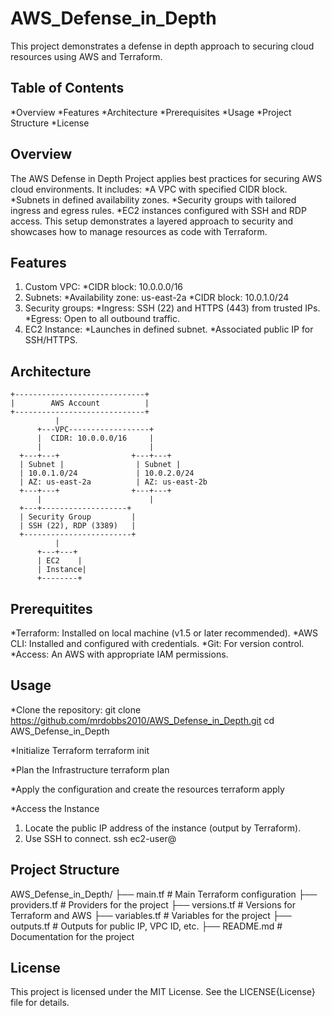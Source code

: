 # AWS_Defense_in_Depth
This project demonstrates a defense in depth approach to securing cloud resources using AWS and Terraform.

## Table of Contents
*Overview
*Features
*Architecture
*Prerequisites
*Usage
*Project Structure
*License

## Overview
The AWS Defense in Depth Project applies best practices for securing AWS cloud environments. It includes:
  *A VPC with specified CIDR block.
  *Subnets in defined availability zones.
  *Security groups with tailored ingress and egress rules.
  *EC2 instances configured with SSH and RDP access.
This setup demonstrates a layered approach to security and showcases how to manage resources as code with Terraform.

## Features
  1. Custom VPC:
     *CIDR block: 10.0.0.0/16
  2. Subnets:
     *Availability zone: us-east-2a
     *CIDR block: 10.0.1.0/24
  3. Security groups:
     *Ingress: SSH (22) and HTTPS (443) from trusted IPs.
     *Egress: Open to all outbound traffic.
  4. EC2 Instance:
     *Launches in defined subnet.
     *Associated public IP for SSH/HTTPS.

## Architecture
```
+-----------------------------+
|        AWS Account          |
+-----------------------------+
          |
      +---VPC------------------+
      |  CIDR: 10.0.0.0/16     |
      |                        |
  +---+---+                +---+---+
  | Subnet |                | Subnet |
  | 10.0.1.0/24             | 10.0.2.0/24
  | AZ: us-east-2a          | AZ: us-east-2b
  +---+---+                +---+---+
      |                        |
  +---+-------------------+
  | Security Group         |
  | SSH (22), RDP (3389)   |
  +------------------------+
          |
      +---+---+
      | EC2    |
      | Instance|
      +--------+
```
## Prerequitites
*Terraform: Installed on local machine (v1.5 or later recommended).
*AWS CLI: Installed and configured with credentials.
*Git: For version control.
*Access: An AWS with appropriate IAM permissions.

## Usage
*Clone the repository:
  git clone https://github.com/mrdobbs2010/AWS_Defense_in_Depth.git
  cd AWS_Defense_in_Depth

*Initialize Terraform
  terraform init

*Plan the Infrastructure
  terraform plan

*Apply the configuration and create the resources
  terraform apply

*Access the Instance
  1. Locate the public IP address of the instance (output by Terraform).
  2. Use SSH to connect.
    ssh ec2-user@<instance-public-ip>

## Project Structure
AWS_Defense_in_Depth/
├── main.tf               # Main Terraform configuration
├── providers.tf          # Providers for the project
├── versions.tf           # Versions for Terraform and AWS
├── variables.tf          # Variables for the project
├── outputs.tf            # Outputs for public IP, VPC ID, etc.
├── README.md             # Documentation for the project

## License
This project is licensed under the MIT License. See the LICENSE{License} file for details.
